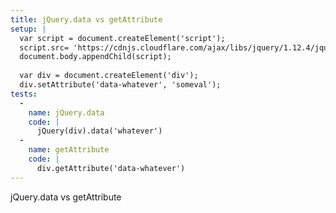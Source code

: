 ```yaml
---
title: jQuery.data vs getAttribute
setup: |
  var script = document.createElement('script');
  script.src= 'https://cdnjs.cloudflare.com/ajax/libs/jquery/1.12.4/jquery.js';
  document.body.appendChild(script);
  
  var div = document.createElement('div');
  div.setAttribute('data-whatever', 'someval');
tests:
  -
    name: jQuery.data
    code: |
      jQuery(div).data('whatever')
  -
    name: getAttribute
    code: |
      div.getAttribute('data-whatever')
---
```

jQuery.data vs getAttribute
